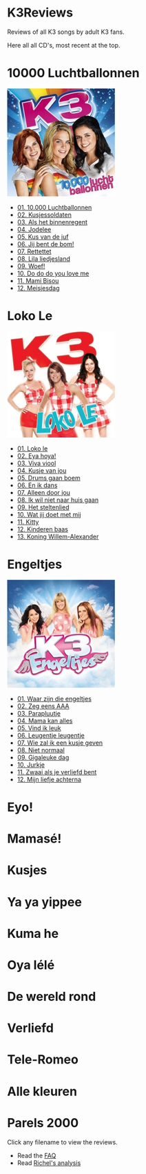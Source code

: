 # K3Reviews

Reviews of all K3 songs by adult K3 fans.

Here all all CD's, most recent at the top.

# 10000 Luchtballonnen

![10000 Luchtballonnen](Reviews/10000Luchtballonnen.jpg)

 * [01. 10.000 Luchtballonnen](Reviews/10000Luchtballonnen.md)
 * [02. Kusjessoldaten](Reviews/Kusjessoldaten.md)
 * [03. Als het binnenregent](Reviews/AlsHetBinnenRegent.md)
 * [04. Jodelee](Reviews/Jodelee.md)
 * [05. Kus van de juf](Reviews/KusVanDeJuf.md)
 * [06. Jij bent de bom!](Reviews/JijBentDeBom.md)
 * [07. Rettettet](Reviews/Rettettet.md)
 * [08. Lila liedjesland](Reviews/LilaLiedjesland.md)
 * [09. Woef!](Reviews/Woef.md)
 * [10. Do do do you love me](Reviews/DoDoDoYouLoveMe.md)
 * [11. Mami Bisou](Reviews/MamiBisou.md)
 * [12. Meisjesdag](Reviews/Meisjesdag.md)

# Loko Le

![Loko Le](Reviews/LokoLe.jpg)

 * [01. Loko le](Reviews/LokoLe.md)
 * [02. Eya hoya!](Reviews/EyaHoya.md)
 * [03. Viva viool](Reviews/VivaViool.md)
 * [04. Kusje van jou](Reviews/KusjeVanJou.md)
 * [05. Drums gaan boem](Reviews/DrumsGaanBoem.md)
 * [06. En ik dans](Reviews/EnIkDans.md)
 * [07. Alleen door jou](Reviews/AlleenDoorJou.md)
 * [08. Ik wil niet naar huis gaan](Reviews/IkWilNietNaarHuisGaan.md)
 * [09. Het steltenlied](Reviews/HetSteltenlied.md)
 * [10. Wat jij doet met mij](Reviews/WatJijDoetMetMij.md)
 * [11. Kitty](Reviews/Kitty.md)
 * [12. Kinderen baas](Reviews/KinderenBaas.md)
 * [13. Koning Willem-Alexander](Reviews/KoningWillemAlexander.md)

# Engeltjes

![Engeltje](Reviews/Engeltjes.jpg)

 * [01. Waar zijn die engeltjes](Reviews/WaarZijnDieEngeltjes.md)
 * [02. Zeg eens AAA](Reviews/ZegEensAaa.md)
 * [03. Parapluutje](Reviews/Parapluutje.md)
 * [04. Mama kan alles](Reviews/MamaKanAlles.md)
 * [05. Vind ik leuk](Reviews/VindIkLeuk.md)
 * [06. Leugentje leugentje](Reviews/LeugentjeLeugentje.md)
 * [07. Wie zal ik een kusje geven](Reviews/WieZalIkEenKusjeGeven.md)
 * [08. Niet normaal](Reviews/NietNormaal.md)
 * [09. Gigaleuke dag](Reviews/GigaleukeDag.md)
 * [10. Jurkje](Reviews/Jurkje.md)
 * [11. Zwaai als je verliefd bent](Reviews/ZwaaiAlsJeVerliefdBent.md)
 * [12. Mijn liefje achterna](Reviews/MijnLiefjeAchterna.md)

# Eyo!
# Mamasé!
# Kusjes
# Ya ya yippee
# Kuma he
# Oya lélé
# De wereld rond
# Verliefd
# Tele-Romeo 
# Alle kleuren
# Parels 2000

Click any filename to view the reviews.

 * Read the [FAQ](Faq.md)
 * Read [Richel's analysis](AnalysisRichel.md)
